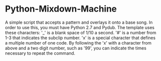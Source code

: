 # Python-Mixdown-Machine
A simple script that accepts a pattern and overlays it onto a base song.
In order to use this, you must have Python 2.7 and Pydub.
The template uses these characters:
'_' is a blank space of 1/10 a second.
'#' is a number from 1-3 that indicates the subclip number.
'x' is a special character that defines a multiple number of one code. 
By following the 'x' with a character from above and a two digit number, such as '99', you can indicate the times necessary to repeat the command.
